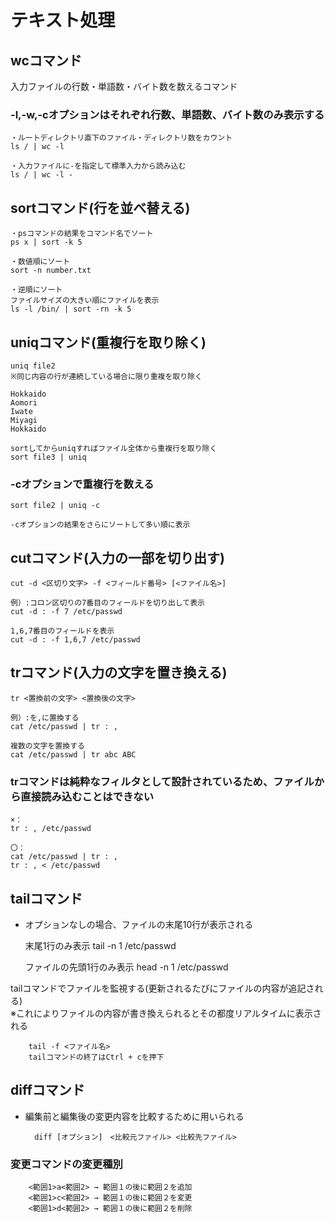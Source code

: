 # テキスト処理

## wcコマンド
入力ファイルの行数・単語数・バイト数を数えるコマンド

### -l,-w,-cオプションはそれぞれ行数、単語数、バイト数のみ表示する

    ・ルートディレクトリ直下のファイル・ディレクトリ数をカウント
    ls / | wc -l
    
    ・入力ファイルに-を指定して標準入力から読み込む
    ls / | wc -l -

## sortコマンド(行を並べ替える)

    ・psコマンドの結果をコマンド名でソート
    ps x | sort -k 5
    
    ・数値順にソート
    sort -n number.txt
    
    ・逆順にソート
    ファイルサイズの大きい順にファイルを表示
    ls -l /bin/ | sort -rn -k 5

## uniqコマンド(重複行を取り除く)

    uniq file2
    ※同じ内容の行が連続している場合に限り重複を取り除く
    
    Hokkaido
    Aomori
    Iwate
    Miyagi
    Hokkaido
    
    sortしてからuniqすればファイル全体から重複行を取り除く
    sort file3 | uniq

### -cオプションで重複行を数える
    sort file2 | uniq -c
    
    -cオプションの結果をさらにソートして多い順に表示

## cutコマンド(入力の一部を切り出す)
    
    cut -d <区切り文字> -f <フィールド番号> [<ファイル名>]
    
    例）:コロン区切りの7番目のフィールドを切り出して表示
    cut -d : -f 7 /etc/passwd

    1,6,7番目のフィールドを表示
    cut -d : -f 1,6,7 /etc/passwd


## trコマンド(入力の文字を置き換える)
    tr <置換前の文字> <置換後の文字>
    
    例）:を,に置換する
    cat /etc/passwd | tr : ,
    
    複数の文字を置換する
    cat /etc/passwd | tr abc ABC

### trコマンドは純粋なフィルタとして設計されているため、ファイルから直接読み込むことはできない

    ×：
    tr : , /etc/passwd
    
    〇：
    cat /etc/passwd | tr : ,
    tr : , < /etc/passwd

## tailコマンド

- オプションなしの場合、ファイルの末尾10行が表示される

    末尾1行のみ表示
    tail -n 1 /etc/passwd
    
    ファイルの先頭1行のみ表示
    head -n 1 /etc/passwd


tailコマンドでファイルを監視する(更新されるたびにファイルの内容が追記される)  
※これによりファイルの内容が書き換えられるとその都度リアルタイムに表示される

        tail -f <ファイル名>
        tailコマンドの終了はCtrl + cを押下

## diffコマンド
- 編集前と編集後の変更内容を比較するために用いられる

        diff [オプション]　<比較元ファイル> <比較先ファイル>

### 変更コマンドの変更種別
        <範囲1>a<範囲2> → 範囲１の後に範囲２を追加
        <範囲1>c<範囲2> → 範囲１の後に範囲２を変更
        <範囲1>d<範囲2> → 範囲１の後に範囲２を削除
